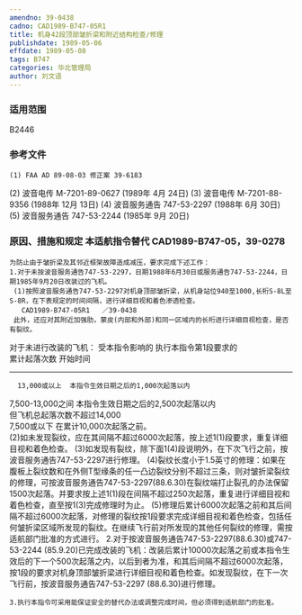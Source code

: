 ```yaml
---
amendno: 39-0438
cadno: CAD1989-B747-05R1
title: 机身42段顶部皱折梁和附近结构检查/修理
publishdate: 1989-05-06
effdate: 1989-05-08
tags: B747
categories: 华北管理局
author: 刘文语
---
```


### 适用范围 
B2446

<!--more-->
### 参考文件
    (1) FAA AD 89-08-03 修正案 39-6183 
(2) 波音电传 M-7201-89-0627 (1989年 4月 24日) 
(3) 波音电传 M-7201-88-9356 (1988年 12月 13日) 
(4) 波音服务通告 747-53-2297 (1988年 6月 30日) 
(5) 波音服务通告 747-53-2244 (1985年 9月 20日) 

### 原因、措施和规定 本适航指令替代 CAD1989-B747-05，39-0278 
    为防止由于皱折梁及其邻近框架故障造成减压，要求完成下述工作： 
    1.对于未按波音服务通告747-53-2297，日期1988年6月30日或服务通告747-53-2244，日期1985年9月20日改装过的飞机。 
     (1)按照波音服务通告747-53-2297对机身顶部皱折梁，从机身站位940至1000,长桁S-8L至S-8R，在下表规定的时间间隔，进行详细目视和着色渗透检查。 
       CAD1989-B747-05R1   ／39-0438 
     此外，还应对其附近加强肋，蒙皮(内部和外部)和同一区域内的长桁进行详细目视检查，是否有裂纹。 
对于未进行改装的飞机： 
      受本指令影响的   执行本指令第1段要求的  
      累计起落次数   开始时间  
_____________________  _______________________  
      13,000或以上  本指令生效日期之后的1,000次起落以内  
7,500-13,000之间  本指令生效日期之后的2,500次起落以内  
但飞机总起落次数不超过14,000  
7,500或以下  在累计10,000次起落之前。  
     (2)如未发现裂纹，应在其间隔不超过6000次起落，按上述1(1)段要求，重复详细目视和着色检查。 
     (3)如发现有裂纹，除下面1(4)段说明外，在下次飞行之前，按波音服务通告747-53-2297进行修理。 
     (4)裂纹长度小于1.5英寸的修理：如果在腹板上裂纹数和在外侧T型缘条的任一凸边裂纹分别不超过三条，则对皱折梁裂纹的修理，可按波音服务通告747-53-2297(88.6.30)在裂纹端打止裂孔的办法保留1500次起落。并要求按上述1(1)段在间隔不超过250次起落，重复进行详细目视和着色检查，直至按1(3)完成修理时为止。 
     (5)修理后累计6000次起落之前和其后间隔不超过6000次起落，对修理的裂纹按1段要求完成详细目视和着色检查，包括任何皱折梁区域所发现的裂纹。在继续飞行前对所发现的其他任何裂纹的修理，需按适航部门批准的方式进行。 
    2.对于按波音服务通告747-53-2297(88.6.30)或747-53-2244 
(85.9.20)已完成改装的飞机：改装后累计10000次起落之前或本指令生效后的下一个500次起落之内，以后到者为准，和其后间隔不超过6000次起落，按1段的要求对机身顶部皱折梁进行详细目视和着色检查。如发现裂纹，在下一次飞行前，按波音服务通告747-53-2297 
(88.6.30)进行修理。 

    3.执行本指令可采用能保证安全的替代办法或调整完成时间，但必须得到适航部门的批准。 
